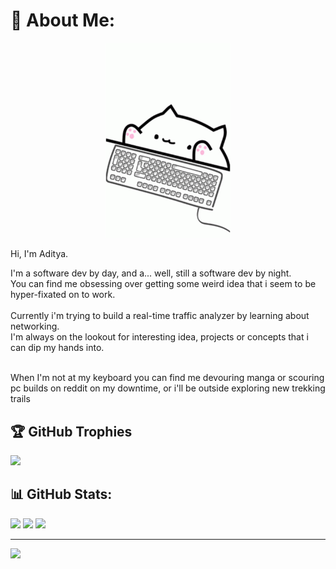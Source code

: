# 💫 About Me:
<div align="center">
  <img src="./res/BongoCatTypingGIF.gif" alt="BongoCatTypingGIF" width="200" />
</div>

Hi, I'm Aditya.<br>

I'm a software dev by day, and a... well, still a software dev by night.<br>
You can find me obsessing over getting some weird idea that i seem to be hyper-fixated on to work.<br>
<br>Currently i'm trying to build a real-time traffic analyzer by learning about networking.
<br>I'm always on the lookout for interesting idea, projects or concepts that i can dip my hands into.

<br>When I'm not at my keyboard you can find me devouring manga or scouring pc builds on reddit on my downtime, or i'll be outside exploring new trekking trails

## 🏆 GitHub Trophies
![](https://github-profile-trophy.vercel.app/?username=nagaditya39&theme=radical&no-frame=false&no-bg=true&margin-w=4)

## 📊 GitHub Stats:
![](https://github-readme-stats.vercel.app/api?username=nagaditya39&theme=dark&hide_border=true&include_all_commits=true&count_private=true)
![](https://github-readme-streak-stats.herokuapp.com/?user=nagaditya39&theme=dark&hide_border=true)
![](https://github-readme-stats.vercel.app/api/top-langs/?username=nagaditya39&theme=dark&hide_border=true&include_all_commits=true&count_private=true&layout=compact)



---
[![](https://visitcount.itsvg.in/api?id=nagaditya39&icon=1&color=12)](https://visitcount.itsvg.in)
